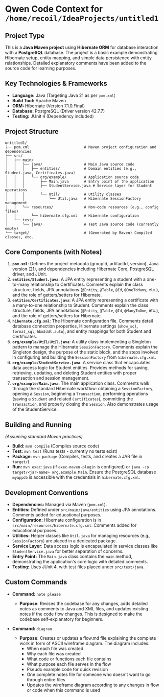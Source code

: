 # Qwen Code Context for `/home/recoil/IdeaProjects/untitled1`

## Project Type
This is a **Java Maven project** using **Hibernate ORM** for database interaction with a **PostgreSQL** database. The project is a basic example demonstrating Hibernate setup, entity mapping, and simple data persistence with entity relationships. Detailed explanatory comments have been added to the source code for learning purposes.

## Key Technologies & Frameworks
*   **Language:** Java (Targeting Java 21 as per `pom.xml`)
*   **Build Tool:** Apache Maven
*   **ORM:** Hibernate (Version 7.1.0.Final)
*   **Database:** PostgreSQL (Driver version 42.7.7)
*   **Testing:** JUnit 4 (Dependency included)

## Project Structure
```
untitled1/
├── pom.xml                         # Maven project configuration and dependencies
├── src/
│   ├── main/
│   │   ├── java/                   # Main Java source code
│   │   │   ├── entities/           # Domain entities (e.g., Student.java, Certificates.java)
│   │   │   └── org/example/        # Application source code
│   │   │       ├── Main.java       # Entry point of the application
│   │   │       ├── StudentService.java # Service layer for Student operations
│   │   │       └── Util/           # Utility classes
│   │   │           └── Util.java   # Hibernate SessionFactory management
│   │   └── resources/              # Non-code resources (e.g., config files)
│   │       └── hibernate.cfg.xml   # Hibernate configuration
│   └── test/
│       └── java/                   # Test Java source code (currently empty)
└── target/                         # (Generated by Maven) Compiled classes, etc.
```

## Core Components (with Notes)
1.  **`pom.xml`**: Defines the project metadata (groupId, artifactId, version), Java version (21), and dependencies including Hibernate Core, PostgreSQL driver, and JUnit.
2.  **`entities/Student.java`**: A JPA entity representing a student with a one-to-many relationship to Certificates. Comments explain the class structure, fields, JPA annotations (`@Entity`, `@Table`, `@Id`, `@OneToMany`, etc.), and the role of getters/setters for Hibernate.
3.  **`entities/Certificates.java`**: A JPA entity representing a certificate with a many-to-one relationship to Student. Comments explain the class structure, fields, JPA annotations (`@Entity`, `@Table`, `@Id`, `@ManyToOne`, etc.), and the role of getters/setters for Hibernate.
4.  **`hibernate.cfg.xml`**: The Hibernate configuration file. Comments detail database connection properties, Hibernate settings (`show_sql`, `format_sql`, `hbm2ddl.auto`), and entity mappings for both Student and Certificates.
5.  **`org/example/Util/Util.java`**: A utility class implementing a Singleton pattern to manage the Hibernate `SessionFactory`. Comments explain the Singleton design, the purpose of the static block, and the steps involved in configuring and building the `SessionFactory` from `hibernate.cfg.xml`.
6.  **`org/example/StudentService.java`**: A service class that encapsulates data access logic for Student entities. Provides methods for saving, retrieving, updating, and deleting Student entities with proper transaction and session management.
7.  **`org/example/Main.java`**: The main application class. Comments walk through the standard Hibernate workflow: obtaining a `SessionFactory`, opening a `Session`, beginning a `Transaction`, performing operations (saving a `Student` and related `Certificates`), committing the `Transaction`, and properly closing the `Session`. Also demonstrates usage of the StudentService.

## Building and Running
*(Assuming standard Maven practices)*

*   **Build:** `mvn compile` (Compiles source code)
*   **Test:** `mvn test` (Runs tests - currently no tests exist)
*   **Package:** `mvn package` (Compiles, tests, and creates a JAR file in `target/`)
*   **Run:** `mvn exec:java` (if `exec-maven-plugin` is configured) or `java -cp target/<jar-name> org.example.Main`. Ensure the PostgreSQL database `myappdb` is accessible with the credentials in `hibernate.cfg.xml`.

## Development Conventions
*   **Dependencies:** Managed via Maven (`pom.xml`).
*   **Entities:** Defined under `src/main/java/entities` using JPA annotations. Comments added for educational purposes.
*   **Configuration:** Hibernate configuration is in `src/main/resources/hibernate.cfg.xml`. Comments added for educational purposes.
*   **Utilities:** Helper classes like `Util.java` for managing resources (e.g., `SessionFactory`) are placed in a dedicated package.
*   **Service Layer:** Data access logic is encapsulated in service classes like `StudentService.java` for better separation of concerns.
*   **Entry Point:** The `Main.java` class contains the `main` method, demonstrating the application's core logic with detailed comments.
*   **Testing:** Uses JUnit 4, with test files placed under `src/test/java`.

## Custom Commands
* **Command:** `note please`
  * **Purpose:** Revises the codebase for any changes, adds detailed notes as comments to Java and XML files, and updates existing notes if the code flow changes. This is designed to make the codebase self-explanatory for beginners.

* **Command:** `diagram`
  * **Purpose:** Creates or updates a flow.md file explaining the complete work in form of ASCII wireframe diagram. The diagram includes:
    * When each file was created
    * Why each file was created
    * What code or functions each file contains
    * What purpose each file serves in the flow
    * Pseudo example code for quick revision
    * One complete notes file for someone who doesn't want to go through entire files
    * Updates the wireframe diagram according to any changes in flow or code when this command is used